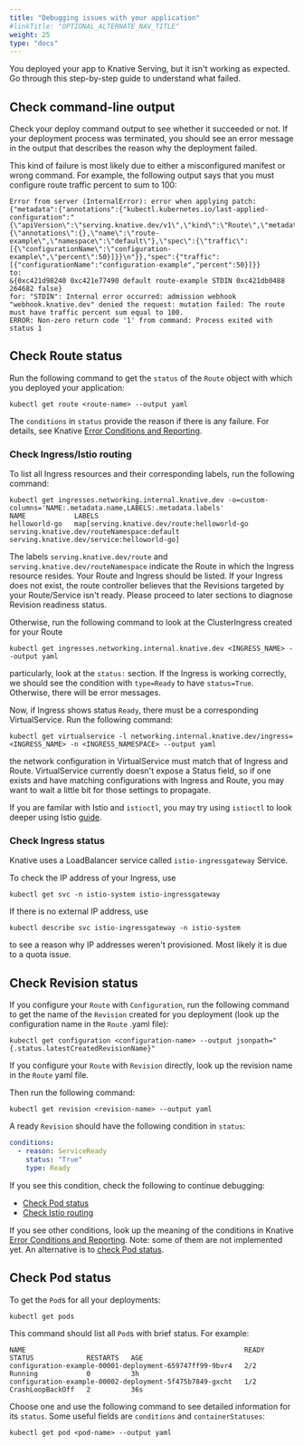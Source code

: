 ```yaml
---
title: "Debugging issues with your application"
#linkTitle: "OPTIONAL_ALTERNATE_NAV_TITLE"
weight: 25
type: "docs"
---
```


You deployed your app to Knative Serving, but it isn't working as expected. Go
through this step-by-step guide to understand what failed.

## Check command-line output

Check your deploy command output to see whether it succeeded or not. If your
deployment process was terminated, you should see an error message in the output
that describes the reason why the deployment failed.

This kind of failure is most likely due to either a misconfigured manifest or
wrong command. For example, the following output says that you must configure
route traffic percent to sum to 100:

```
Error from server (InternalError): error when applying patch:
{"metadata":{"annotations":{"kubectl.kubernetes.io/last-applied-configuration":"{\"apiVersion\":\"serving.knative.dev/v1\",\"kind\":\"Route\",\"metadata\":{\"annotations\":{},\"name\":\"route-example\",\"namespace\":\"default\"},\"spec\":{\"traffic\":[{\"configurationName\":\"configuration-example\",\"percent\":50}]}}\n"}},"spec":{"traffic":[{"configurationName":"configuration-example","percent":50}]}}
to:
&{0xc421d98240 0xc421e77490 default route-example STDIN 0xc421db0488 264682 false}
for: "STDIN": Internal error occurred: admission webhook "webhook.knative.dev" denied the request: mutation failed: The route must have traffic percent sum equal to 100.
ERROR: Non-zero return code '1' from command: Process exited with status 1
```

## Check Route status

Run the following command to get the `status` of the `Route` object with which
you deployed your application:

```shell
kubectl get route <route-name> --output yaml
```

The `conditions` in `status` provide the reason if there is any failure. For
details, see Knative
[Error Conditions and Reporting](https://github.com/knative/docs/blob/main/docs/serving/spec/knative-api-specification-1.0.md#error-signalling).

### Check Ingress/Istio routing

To list all Ingress resources and their corresponding labels, run the following command:

```shell
kubectl get ingresses.networking.internal.knative.dev -o=custom-columns='NAME:.metadata.name,LABELS:.metadata.labels'
NAME            LABELS
helloworld-go   map[serving.knative.dev/route:helloworld-go serving.knative.dev/routeNamespace:default serving.knative.dev/service:helloworld-go]
```

The labels `serving.knative.dev/route` and `serving.knative.dev/routeNamespace`
indicate the Route in which the Ingress resource resides. Your Route and
Ingress should be listed. If your Ingress does not exist, the route
controller believes that the Revisions targeted by your Route/Service isn't
ready. Please proceed to later sections to diagnose Revision readiness status.

Otherwise, run the following command to look at the ClusterIngress created for
your Route

```
kubectl get ingresses.networking.internal.knative.dev <INGRESS_NAME> --output yaml
```

particularly, look at the `status:` section. If the Ingress is working
correctly, we should see the condition with `type=Ready` to have `status=True`.
Otherwise, there will be error messages.

Now, if Ingress shows status `Ready`, there must be a corresponding
VirtualService. Run the following command:

```shell
kubectl get virtualservice -l networking.internal.knative.dev/ingress=<INGRESS_NAME> -n <INGRESS_NAMESPACE> --output yaml
```

the network configuration in VirtualService must match that of Ingress
and Route. VirtualService currently doesn't expose a Status field, so if one
exists and have matching configurations with Ingress and Route, you may
want to wait a little bit for those settings to propagate.

If you are familar with Istio and `istioctl`, you may try using `istioctl` to
look deeper using Istio
[guide](https://istio.io/help/ops/traffic-management/proxy-cmd/).

### Check Ingress status

Knative uses a LoadBalancer service called `istio-ingressgateway` Service.

To check the IP address of your Ingress, use

```shell
kubectl get svc -n istio-system istio-ingressgateway
```

If there is no external IP address, use

```shell
kubectl describe svc istio-ingressgateway -n istio-system
```

to see a reason why IP addresses weren't provisioned. Most likely it is due to a
quota issue.

## Check Revision status

If you configure your `Route` with `Configuration`, run the following command to
get the name of the `Revision` created for you deployment (look up the
configuration name in the `Route` .yaml file):

```shell
kubectl get configuration <configuration-name> --output jsonpath="{.status.latestCreatedRevisionName}"
```

If you configure your `Route` with `Revision` directly, look up the revision
name in the `Route` yaml file.

Then run the following command:

```shell
kubectl get revision <revision-name> --output yaml
```

A ready `Revision` should have the following condition in `status`:

```yaml
conditions:
  - reason: ServiceReady
    status: "True"
    type: Ready
```

If you see this condition, check the following to continue debugging:

- [Check Pod status](#check-pod-status)
- [Check Istio routing](#check-ingressistio-routing)

If you see other conditions, look up the meaning of the conditions in Knative
[Error Conditions and Reporting](https://github.com/knative/serving/blob/main/docs/spec/errors.md).
Note: some of them are not implemented yet. An alternative is to
[check Pod status](#check-pod-status).

## Check Pod status

To get the `Pod`s for all your deployments:

```shell
kubectl get pods
```

This command should list all `Pod`s with brief status. For example:

```text
NAME                                                      READY     STATUS             RESTARTS   AGE
configuration-example-00001-deployment-659747ff99-9bvr4   2/2       Running            0          3h
configuration-example-00002-deployment-5f475b7849-gxcht   1/2       CrashLoopBackOff   2          36s
```

Choose one and use the following command to see detailed information for its
`status`. Some useful fields are `conditions` and `containerStatuses`:

```shell
kubectl get pod <pod-name> --output yaml

```
